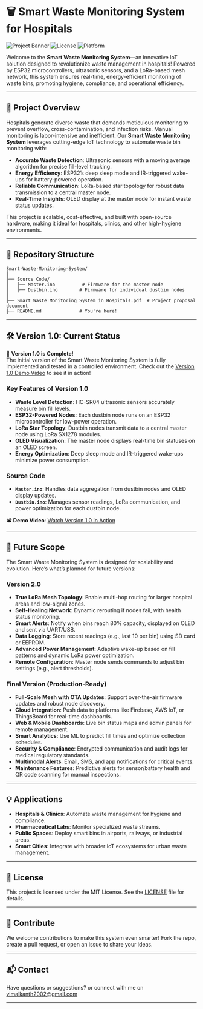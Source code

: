 # 🗑️ Smart Waste Monitoring System for Hospitals

![Project Banner](https://img.shields.io/badge/Version-1.0-brightgreen) ![License](https://img.shields.io/badge/License-MIT-blue) ![Platform](https://img.shields.io/badge/Platform-ESP32%20%7C%20LoRa-orange)

Welcome to the **Smart Waste Monitoring System**—an innovative IoT solution designed to revolutionize waste management in hospitals! Powered by ESP32 microcontrollers, ultrasonic sensors, and a LoRa-based mesh network, this system ensures real-time, energy-efficient monitoring of waste bins, promoting hygiene, compliance, and operational efficiency.

---

## 🚀 Project Overview

Hospitals generate diverse waste that demands meticulous monitoring to prevent overflow, cross-contamination, and infection risks. Manual monitoring is labor-intensive and inefficient. Our **Smart Waste Monitoring System** leverages cutting-edge IoT technology to automate waste bin monitoring with:

- **Accurate Waste Detection**: Ultrasonic sensors with a moving average algorithm for precise fill-level tracking.
- **Energy Efficiency**: ESP32’s deep sleep mode and IR-triggered wake-ups for battery-powered operation.
- **Reliable Communication**: LoRa-based star topology for robust data transmission to a central master node.
- **Real-Time Insights**: OLED display at the master node for instant waste status updates.

This project is scalable, cost-effective, and built with open-source hardware, making it ideal for hospitals, clinics, and other high-hygiene environments.

---

## 📂 Repository Structure

```
Smart-Waste-Monitoring-System/
│
├── Source Code/
│   ├── Master.ino          # Firmware for the master node
│   ├── Dustbin.ino        # Firmware for individual dustbin nodes
│
├── Smart Waste Monitoring System in Hospitals.pdf  # Project proposal document
├── README.md              # You're here!
```

---

## 🛠️ Version 1.0: Current Status

🎉 **Version 1.0 is Complete!**  
The initial version of the Smart Waste Monitoring System is fully implemented and tested in a controlled environment. Check out the [Version 1.0 Demo Video](https://youtu.be/JRQu1BGah7s) to see it in action!

### Key Features of Version 1.0
- **Waste Level Detection**: HC-SR04 ultrasonic sensors accurately measure bin fill levels.
- **ESP32-Powered Nodes**: Each dustbin node runs on an ESP32 microcontroller for low-power operation.
- **LoRa Star Topology**: Dustbin nodes transmit data to a central master node using LoRa SX1278 modules.
- **OLED Visualization**: The master node displays real-time bin statuses on an OLED screen.
- **Energy Optimization**: Deep sleep mode and IR-triggered wake-ups minimize power consumption.


### Source Code
- **`Master.ino`**: Handles data aggregation from dustbin nodes and OLED display updates.
- **`Dustbin.ino`**: Manages sensor readings, LoRa communication, and power optimization for each dustbin node.

📽️ **Demo Video**: [Watch Version 1.0 in Action](https://youtu.be/JRQu1BGah7s)

---

## 🌟 Future Scope

The Smart Waste Monitoring System is designed for scalability and evolution. Here’s what’s planned for future versions:

### Version 2.0
- **True LoRa Mesh Topology**: Enable multi-hop routing for larger hospital areas and low-signal zones.
- **Self-Healing Network**: Dynamic rerouting if nodes fail, with health status monitoring.
- **Smart Alerts**: Notify when bins reach 80% capacity, displayed on OLED and sent via UART/USB.
- **Data Logging**: Store recent readings (e.g., last 10 per bin) using SD card or EEPROM.
- **Advanced Power Management**: Adaptive wake-up based on fill patterns and dynamic LoRa power optimization.
- **Remote Configuration**: Master node sends commands to adjust bin settings (e.g., alert thresholds).

### Final Version (Production-Ready)
- **Full-Scale Mesh with OTA Updates**: Support over-the-air firmware updates and robust node discovery.
- **Cloud Integration**: Push data to platforms like Firebase, AWS IoT, or ThingsBoard for real-time dashboards.
- **Web & Mobile Dashboards**: Live bin status maps and admin panels for remote management.
- **Smart Analytics**: Use ML to predict fill times and optimize collection schedules.
- **Security & Compliance**: Encrypted communication and audit logs for medical regulatory standards.
- **Multimodal Alerts**: Email, SMS, and app notifications for critical events.
- **Maintenance Features**: Predictive alerts for sensor/battery health and QR code scanning for manual inspections.

---

## 💡 Applications
- **Hospitals & Clinics**: Automate waste management for hygiene and compliance.
- **Pharmaceutical Labs**: Monitor specialized waste streams.
- **Public Spaces**: Deploy smart bins in airports, railways, or industrial areas.
- **Smart Cities**: Integrate with broader IoT ecosystems for urban waste management.

---

## 📜 License
This project is licensed under the MIT License. See the [LICENSE](LICENSE) file for details.

---

## 🙌 Contribute
We welcome contributions to make this system even smarter! Fork the repo, create a pull request, or open an issue to share your ideas.

---

## 📬 Contact
Have questions or suggestions? or connect with me on vimalkanth2002@gmail.com

---
